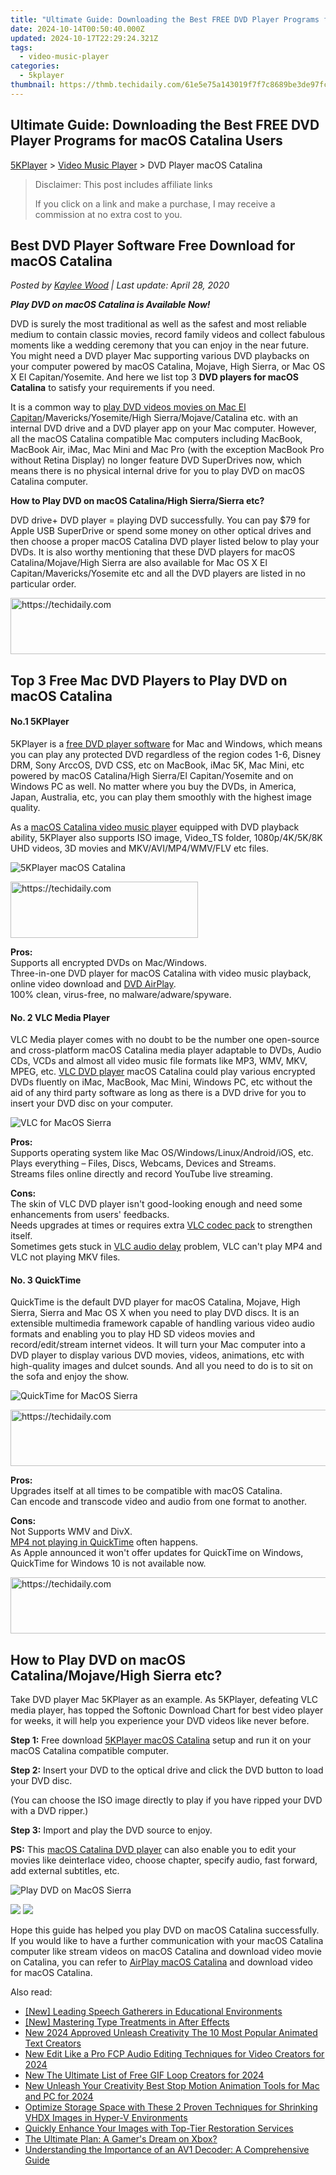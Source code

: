 ```yaml
---
title: "Ultimate Guide: Downloading the Best FREE DVD Player Programs for macOS Catalina Users"
date: 2024-10-14T00:50:40.000Z
updated: 2024-10-17T22:29:24.321Z
tags:
  - video-music-player
categories:
  - 5kplayer
thumbnail: https://thmb.techidaily.com/61e5e75a143019f7f7c8689be3de97fce55d395ac791171ba491fd10d2883ba4.jpeg
---
```


## Ultimate Guide: Downloading the Best FREE DVD Player Programs for macOS Catalina Users

[5KPlayer](https://tools.techidaily.com/5kplayer/products/) \> [Video Music Player](https://tools.techidaily.com/5kplayer/video-music-player/) \> DVD Player macOS Catalina

>  Disclaimer: This post includes affiliate links
>
>  If you click on a link and make a purchase, I may receive a commission at no extra cost to you.
>

## Best DVD Player Software Free Download for macOS Catalina

 _Posted by [Kaylee Wood](https://www.quora.com/profile/Amanda-Hu-21) | Last update: April 28, 2020_

**_Play DVD on macOS Catalina is Available Now!_**

DVD is surely the most traditional as well as the safest and most reliable medium to contain classic movies, record family videos and collect fabulous moments like a wedding ceremony that you can enjoy in the near future. You might need a DVD player Mac supporting various DVD playbacks on your computer powered by macOS Catalina, Mojave, High Sierra, or Mac OS X El Capitan/Yosemite. And here we list top 3 **DVD players for macOS Catalina** to satisfy your requirements if you need.

It is a common way to [play DVD videos movies on Mac El Capitan](https://tools.techidaily.com/5kplayer/video-music-player/)/Mavericks/Yosemite/High Sierra/Mojave/Catalina etc. with an internal DVD drive and a DVD player app on your Mac computer. However, all the macOS Catalina compatible Mac computers including MacBook, MacBook Air, iMac, Mac Mini and Mac Pro (with the exception MacBook Pro without Retina Display) no longer feature DVD SuperDrives now, which means there is no physical internal drive for you to play DVD on macOS Catalina computer. 

**How to Play DVD on macOS Catalina/High Sierra/Sierra etc?** 

DVD drive+ DVD player = playing DVD successfully. You can pay $79 for Apple USB SuperDrive or spend some money on other optical drives and then choose a proper macOS Catalina DVD player listed below to play your DVDs. It is also worthy mentioning that these DVD players for macOS Catalina/Mojave/High Sierra are also available for Mac OS X El Capitan/Mavericks/Yosemite etc and all the DVD players are listed in no particular order.

<!-- affiliate ads begin -->
<a href="https://appsumo.8odi.net/c/5597632/2151872/7443" target="_top" id="2151872">
  <img src="//a.impactradius-go.com/display-ad/7443-2151872" border="0" alt="https://techidaily.com" width="728" height="90"/>
</a>
<img height="0" width="0" src="https://appsumo.8odi.net/i/5597632/2151872/7443" style="position:absolute;visibility:hidden;" border="0" />
<!-- affiliate ads end -->

## Top 3 Free Mac DVD Players to Play DVD on macOS Catalina

#### **No.1 5KPlayer**

5KPlayer is a [free DVD player software](https://tools.techidaily.com/5kplayer/video-music-player/) for Mac and Windows, which means you can play any protected DVD regardless of the region codes 1-6, Disney DRM, Sony ArccOS, DVD CSS, etc on MacBook, iMac 5K, Mac Mini, etc powered by macOS Catalina/High Sierra/El Capitan/Yosemite and on Windows PC as well. No matter where you buy the DVDs, in America, Japan, Australia, etc, you can play them smoothly with the highest image quality.

As a [macOS Catalina video music player](https://tools.techidaily.com/5kplayer/video-music-player/) equipped with DVD playback ability, 5KPlayer also supports ISO image, Video\_TS folder, 1080p/4K/5K/8K UHD videos, 3D movies and MKV/AVI/MP4/WMV/FLV etc files.

![5KPlayer macOS Catalina](https://www.5kplayer.com/video-music-player/img/play-dvd.png) 

<!-- affiliate ads begin -->
<a href="https://aidotcom.pxf.io/c/5597632/2129041/19576" target="_top" id="2129041">
  <img src="//a.impactradius-go.com/display-ad/19576-2129041" border="0" alt="https://techidaily.com" width="300" height="90"/>
</a>
<img height="0" width="0" src="https://aidotcom.pxf.io/i/5597632/2129041/19576" style="position:absolute;visibility:hidden;" border="0" />
<!-- affiliate ads end -->

**Pros:**  
 Supports all encrypted DVDs on Mac/Windows.  
 Three-in-one DVD player for macOS Catalina with video music playback, online video download and [DVD AirPlay](https://tools.techidaily.com/5kplayer/airplay/).  
 100% clean, virus-free, no malware/adware/spyware.

#### **No. 2 VLC Media Player**

VLC Media player comes with no doubt to be the number one open-source and cross-platform macOS Catalina media player adaptable to DVDs, Audio CDs, VCDs and almost all video music file formats like MP3, WMV, MKV, MPEG, etc. [VLC DVD player](https://tools.techidaily.com/5kplayer/video-music-player/) macOS Catalina could play various encrypted DVDs fluently on iMac, MacBook, Mac Mini, Windows PC, etc without the aid of any third party software as long as there is a DVD drive for you to insert your DVD disc on your computer. 

![VLC for MacOS Sierra](https://www.5kplayer.com/video-music-player/img/5kp-vlc-user-interface-zjy.jpg) 

**Pros:**   
 Supports operating system like Mac OS/Windows/Linux/Android/iOS, etc.  
 Plays everything – Files, Discs, Webcams, Devices and Streams.  
 Streams files online directly and record YouTube live streaming.

**Cons:**   
 The skin of VLC DVD player isn't good-looking enough and need some enhancements from users' feedbacks.  
 Needs upgrades at times or requires extra [VLC codec pack](https://tools.techidaily.com/5kplayer/video-music-player/) to strengthen itself.  
 Sometimes gets stuck in [VLC audio delay](https://tools.techidaily.com/5kplayer/video-music-player/) problem, VLC can't play MP4 and VLC not playing MKV files.

#### **No. 3 QuickTime**

QuickTime is the default DVD player for macOS Catalina, Mojave, High Sierra, Sierra and Mac OS X when you need to play DVD discs. It is an extensible multimedia framework capable of handling various video audio formats and enabling you to play HD SD videos movies and record/edit/stream internet videos. It will turn your Mac computer into a DVD player to display various DVD movies, videos, animations, etc with high-quality images and dulcet sounds. And all you need to do is to sit on the sofa and enjoy the show.

![QuickTime for MacOS Sierra](https://www.5kplayer.com/video-music-player/img/quicktime-player.jpg) 

<!-- affiliate ads begin -->
<a href="https://unicoeye.pxf.io/c/5597632/2134491/18498" target="_top" id="2134491">
  <img src="//a.impactradius-go.com/display-ad/18498-2134491" border="0" alt="https://techidaily.com" width="728" height="90"/>
</a>
<img height="0" width="0" src="https://unicoeye.pxf.io/i/5597632/2134491/18498" style="position:absolute;visibility:hidden;" border="0" />
<!-- affiliate ads end -->

**Pros:**  
 Upgrades itself at all times to be compatible with macOS Catalina.  
 Can encode and transcode video and audio from one format to another.

**Cons:**  
 Not Supports WMV and DivX.  
[MP4 not playing in QuickTime](https://tools.techidaily.com/5kplayer/video-music-player/) often happens.  
 As Apple announced it won't offer updates for QuickTime on Windows, QuickTime for Windows 10 is not available now.

<!-- affiliate ads begin -->
<a href="https://appsumo.8odi.net/c/5597632/2037318/7443" target="_top" id="2037318">
  <img src="//a.impactradius-go.com/display-ad/7443-2037318" border="0" alt="https://techidaily.com" width="728" height="90"/>
</a>
<img height="0" width="0" src="https://appsumo.8odi.net/i/5597632/2037318/7443" style="position:absolute;visibility:hidden;" border="0" />
<!-- affiliate ads end -->

## How to Play DVD on macOS Catalina/Mojave/High Sierra etc?

Take DVD player Mac 5KPlayer as an example. As 5KPlayer, defeating VLC media player, has topped the Softonic Download Chart for best video player for weeks, it will help you experience your DVD videos like never before.

**Step 1:** Free download [5KPlayer macOS Catalina](https://tools.techidaily.com/5kplayer/video-music-player/) setup and run it on your macOS Catalina compatible computer.

**Step 2:**  Insert your DVD to the optical drive and click the DVD button to load your DVD disc.

(You can choose the ISO image directly to play if you have ripped your DVD with a DVD ripper.)

**Step 3:** Import and play the DVD source to enjoy.

**PS:** This [macOS Catalina DVD player](https://tools.techidaily.com/5kplayer/video-music-player/) can also enable you to edit your movies like deinterlace video, choose chapter, specify audio, fast forward, add external subtitles, etc.

![Play DVD on MacOS Sierra](https://www.5kplayer.com/video-music-player/img/dvd-player.jpg) 

[![](https://www.5kplayer.com/video-music-player/../button/freedownwhitemac.png)](https://tools.techidaily.com/5kplayer/products/) [![](https://www.5kplayer.com/video-music-player/../button/freedownwhitewin.png)](https://tools.techidaily.com/5kplayer/products/) 

Hope this guide has helped you play DVD on macOS Catalina successfully. If you would like to have a further communication with your macOS Catalina computer like stream videos on macOS Catalina and download video movie on Catalina, you can refer to [AirPlay macOS Catalina](https://tools.techidaily.com/5kplayer/airplay/) and download video for macOS Catalina.

<ins class="adsbygoogle"
     style="display:block"
     data-ad-format="autorelaxed"
     data-ad-client="ca-pub-7571918770474297"
     data-ad-slot="1223367746"></ins>

<ins class="adsbygoogle"
     style="display:block"
     data-ad-client="ca-pub-7571918770474297"
     data-ad-slot="8358498916"
     data-ad-format="auto"
     data-full-width-responsive="true"></ins>

<span class="atpl-alsoreadstyle">Also read:</span>
<div><ul>
<li><a href="https://screen-mirroring-recording.techidaily.com/new-leading-speech-gatherers-in-educational-environments/"><u>[New] Leading Speech Gatherers in Educational Environments</u></a></li>
<li><a href="https://fox-boxes.techidaily.com/new-mastering-type-treatments-in-after-effects/"><u>[New] Mastering Type Treatments in After Effects</u></a></li>
<li><a href="https://video-ai-editor.techidaily.com/new-2024-approved-unleash-creativity-the-10-most-popular-animated-text-creators/"><u>New 2024 Approved Unleash Creativity The 10 Most Popular Animated Text Creators</u></a></li>
<li><a href="https://video-ai-editor.techidaily.com/new-edit-like-a-pro-fcp-audio-editing-techniques-for-video-creators-for-2024/"><u>New Edit Like a Pro FCP Audio Editing Techniques for Video Creators for 2024</u></a></li>
<li><a href="https://video-ai-editor.techidaily.com/new-the-ultimate-list-of-free-gif-loop-creators-for-2024/"><u>New The Ultimate List of Free GIF Loop Creators for 2024</u></a></li>
<li><a href="https://video-ai-editor.techidaily.com/new-unleash-your-creativity-best-stop-motion-animation-tools-for-mac-and-pc-for-2024/"><u>New Unleash Your Creativity Best Stop Motion Animation Tools for Mac and PC for 2024</u></a></li>
<li><a href="https://solve-popular.techidaily.com/optimize-storage-space-with-these-2-proven-techniques-for-shrinking-vhdx-images-in-hyper-v-environments/"><u>Optimize Storage Space with These 2 Proven Techniques for Shrinking VHDX Images in Hyper-V Environments</u></a></li>
<li><a href="https://data-safeguard.techidaily.com/quickly-enhance-your-images-with-top-tier-restoration-services/"><u>Quickly Enhance Your Images with Top-Tier Restoration Services</u></a></li>
<li><a href="https://games-able.techidaily.com/the-ultimate-plan-a-gamers-dream-on-xbox/"><u>The Ultimate Plan: A Gamer's Dream on Xbox?</u></a></li>
<li><a href="https://video-creation-software.techidaily.com/understanding-the-importance-of-an-av1-decoder-a-comprehensive-guide/"><u>Understanding the Importance of an AV1 Decoder: A Comprehensive Guide</u></a></li>
</ul></div>

